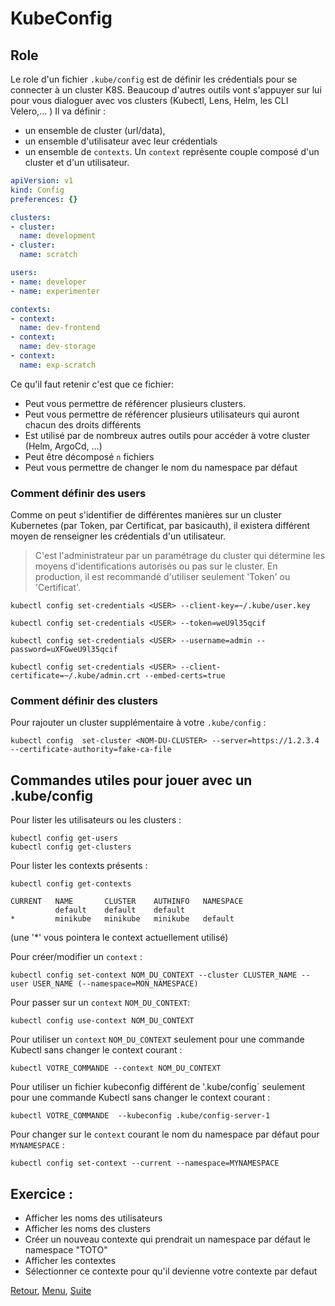 # KubeConfig
## Role 
Le role d'un fichier `.kube/config` est de définir les crédentials pour se connecter à un cluster K8S. Beaucoup d'autres outils vont s'appuyer sur lui pour vous dialoguer avec vos clusters (Kubectl, Lens, Helm, les CLI Velero,... )
Il va définir :
- un ensemble de cluster (url/data),
- un ensemble d'utilisateur avec leur crédentials
- un ensemble de `contexts`.
Un `context` représente couple composé d'un cluster et d'un utilisateur.

```yaml
apiVersion: v1
kind: Config
preferences: {}

clusters:
- cluster:
  name: development
- cluster:
  name: scratch

users:
- name: developer
- name: experimenter

contexts:
- context:
  name: dev-frontend
- context:
  name: dev-storage
- context:
  name: exp-scratch
```

Ce qu'il faut retenir c'est que ce fichier:
- Peut vous permettre de référencer plusieurs clusters.
- Peut vous permettre de référencer plusieurs utilisateurs qui auront chacun des droits différents
- Est utilisé par de nombreux autres outils pour accéder à votre cluster (Helm, ArgoCd, ...)
- Peut être décomposé `n` fichiers
- Peut vous permettre de changer le nom du namespace par défaut 

### Comment définir des users
Comme on peut s'identifier de différentes manières sur un cluster Kubernetes (par Token, par Certificat, par basicauth), il existera différent moyen de renseigner les crédentials d'un utilisateur.
> C'est l'administrateur par un paramétrage du cluster qui détermine les moyens d'identifications autorisés ou pas sur le cluster. 
> En production, il est recommandé d'utiliser seulement 'Token' ou 'Certificat'.

```shell
kubectl config set-credentials <USER> --client-key=~/.kube/user.key

kubectl config set-credentials <USER> --token=weU9l35qcif

kubectl config set-credentials <USER> --username=admin --password=uXFGweU9l35qcif

kubectl config set-credentials <USER> --client-certificate=~/.kube/admin.crt --embed-certs=true
```

### Comment définir des clusters
Pour rajouter un cluster supplémentaire à votre `.kube/config` :
```shell
kubectl config  set-cluster <NOM-DU-CLUSTER> --server=https://1.2.3.4 --certificate-authority=fake-ca-file
```

## Commandes utiles pour jouer avec un .kube/config

Pour lister les utilisateurs ou les clusters :
```shell
kubectl config get-users
kubectl config get-clusters
```

Pour lister les contexts présents :
```shell
kubectl config get-contexts

CURRENT   NAME       CLUSTER    AUTHINFO   NAMESPACE
          default    default    default    
*         minikube   minikube   minikube   default
```
(une '*' vous pointera le context actuellement utilisé)

Pour créer/modifier un `context` :
```shell
kubectl config set-context NOM_DU_CONTEXT --cluster CLUSTER_NAME --user USER_NAME (--namespace=MON_NAMESPACE)
```
Pour passer sur un `context` `NOM_DU_CONTEXT`:
```shell
kubectl config use-context NOM_DU_CONTEXT
```

Pour utiliser un `context` `NOM_DU_CONTEXT` seulement pour une commande Kubectl sans changer le context courant :
```shell
kubectl VOTRE_COMMANDE --context NOM_DU_CONTEXT
```

Pour utiliser un fichier kubeconfig différent de '.kube/config` seulement pour une commande Kubectl sans changer le context courant :
```
kubectl VOTRE_COMMANDE  --kubeconfig .kube/config-server-1
```

Pour changer sur le `context` courant le nom du namespace par défaut pour `MYNAMESPACE` :
```
kubectl config set-context --current --namespace=MYNAMESPACE
```
## Exercice :
- Afficher les noms des utilisateurs 
- Afficher les noms des clusters 
- Créer un nouveau contexte qui prendrait un namespace par défaut le namespace "TOTO" 
- Afficher les contextes
- Sélectionner ce contexte pour qu'il devienne votre contexte par defaut

[Retour](https://obeyler.github.io/Formation-K8S/Chapitres/Generalite.html), [Menu](https://obeyler.github.io/Formation-K8S/), [Suite](https://obeyler.github.io/Formation-K8S/Chapitres/Commandes.html)
